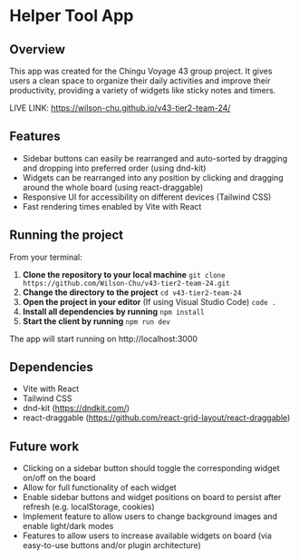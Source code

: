 # Helper Tool App

## Overview
This app was created for the Chingu Voyage 43 group project. It gives users a clean space to organize their daily activities and improve their productivity, providing a variety of widgets like sticky notes and timers.

LIVE LINK: https://wilson-chu.github.io/v43-tier2-team-24/ 

## Features
+ Sidebar buttons can easily be rearranged and auto-sorted by dragging and dropping into preferred order (using dnd-kit)
+ Widgets can be rearranged into any position by clicking and dragging around the whole board (using react-draggable)
+ Responsive UI for accessibility on different devices (Tailwind CSS)
+ Fast rendering times enabled by Vite with React

## Running the project
From your terminal:
1. **Clone the repository to your local machine**
``` git clone https://github.com/Wilson-Chu/v43-tier2-team-24.git ```
2. **Change the directory to the project** ``` cd v43-tier2-team-24 ```
3. **Open the project in your editor** (If using Visual Studio Code) ``` code . ```
4. **Install all dependencies by running** ``` npm install ```
5. **Start the client by running** ``` npm run dev ```

The app will start running on http://localhost:3000

## Dependencies
* Vite with React
* Tailwind CSS
* dnd-kit (https://dndkit.com/)
* react-draggable (https://github.com/react-grid-layout/react-draggable)

## Future work
- Clicking on a sidebar button should toggle the corresponding widget on/off on the board
- Allow for full functionality of each widget
- Enable sidebar buttons and widget positions on board to persist after refresh (e.g. localStorage, cookies)
- Implement feature to allow users to change background images and enable light/dark modes
- Features to allow users to increase available widgets on board (via easy-to-use buttons and/or plugin architecture)

